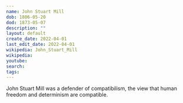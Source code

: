 ```yaml
---
name: John Stuart Mill
dob: 1806-05-20
dod: 1873-05-07
description: ""
layout: default
create_date: 2022-04-01
last_edit_date: 2022-04-01
wikipedia: John_Stuart_Mill
wikipedia: 
youtube: 
search: 
tags:
---
```

John Stuart Mill was a defender of compatibilism, the view that human freedom and determinism are compatible.

